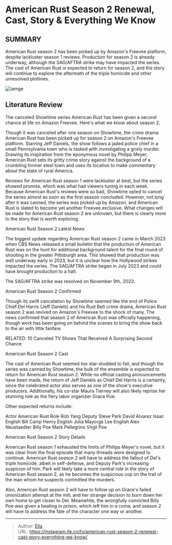 # American Rust Season 2 Renewal, Cast, Story &amp; Everything We Know


## SUMMARY 



  American Rust season 2 has been picked up by Amazon&#39;s Freevee platform, despite lackluster season 1 reviews.   Production for season 2 is already underway, although the SAG/AFTRA strike may have impacted the series.   The cast of American Rust is expected to return for season 2, and the story will continue to explore the aftermath of the triple homicide and other unresolved plotlines.  

![iamge](https://static1.srcdn.com/wordpress/wp-content/uploads/2023/06/american-rust-season-2.jpg)

## Literature Review
The canceled Showtime series American Rust has been given a second chance at life on Amazon Freevee. Here&#39;s what we know about season 2.




Though it was canceled after one season on Showtime, the crime drama American Rust has been picked up for season 2 on Amazon&#39;s Freevee platform. Starring Jeff Daniels, the show follows a jaded police chief in a small Pennsylvania town who is tasked with investigating a grisly murder. Drawing its inspiration from the eponymous novel by Philipp Meyer, American Rust sets its gritty crime story against the background of a crumbling former steel town and uses its location to make commentary about the state of rural America. 




Reviews for American Rust season 1 were lackluster at best, but the series showed promise, which was what had viewers tuning in each week. Because American Rust&#39;s reviews were so bad, Showtime opted to cancel the series almost as soon as the first season concluded. However, not long after it was canned, the series was picked up by Amazon, and American Rust is slated to become yet another Freevee exclusive. What changes will be made for American Rust season 2 are unknown, but there is clearly more to the story that is worth exploring.


 American Rust Season 2 Latest News 
          

The biggest update regarding American Rust season 2 came in March 2023 when CBS News released a small bulletin that the production of American Rust was on the hunt for additional background talent for the final round of shooting in the greater Pittsburgh area. This showed that production was well underway early in 2023, but it is unclear how the Hollywood strikes impacted the series. The SAG/AFTRA strike began in July 2023 and could have brought production to a halt. 






The SAG/AFTRA strike was resolved on November 9th, 2023. 






 American Rust Season 2 Confirmed 
          

Though its swift cancelation by Showtime seemed like the end of Police Chief Del Harris (Jeff Daniels) and his Rust Belt crime drama, American Rust season 2 was revived on Amazon&#39;s Freevee to the shock of many. The news confirmed that season 2 of American Rust was officially happening, though work has been going on behind the scenes to bring the show back to the air with little fanfare. 

RELATED: 10 Canceled TV Shows That Received A Surprising Second Chance



 American Rust Season 2 Cast 
          




The cast of American Rust seemed too star-studded to fail, and though the series was canned by Showtime, the bulk of the ensemble is expected to return for American Rust season 2. While no official casting announcements have been made, the return of Jeff Daniels as Chief Del Harris is a certainty, since the celebrated actor also serves as one of the show&#39;s executive producers. Additionally, his co-star Maura Tierney will also likely reprise her stunning role as the fiery labor organizer Grace Poe. 

Other expected returns include: 

 Actor  American Rust Role   Rob Yang  Deputy Steve Park   David Alvarez  Isaac English   Bill Camp  Henry English   Julia Mayorga  Lee English   Alex Neustaedter  Billy Poe   Mark Pellegrino  Virgil Poe   








 American Rust Season 2 Story Details 
          

American Rust season 1 exhausted the limits of Philipp Meyer&#39;s novel, but it was clear from the final episode that many threads were designed to continue. American Rust season 2 will have to address the fallout of Del&#39;s triple homicide, albeit in self-defense, and Deputy Park&#39;s increasing suspicion of him. Park will likely take a more central role in the story of American Rust season 2, as he becomes the suspicious cop on the trail of the man whom he suspects committed the murders.

Also, American Rust season 2 will have to follow up on Grace&#39;s failed unionization attempt at the mill, and her strange decision to burn down her own home to get closer to Del. Meanwhile, the wrongfully convicted Billy Poe was given a beating in prison, which left him in a coma, and season 2 will have to address the fate of the character one way or another. 






---

> Author: [Ella](https://instagram.hk.cn/)  
> URL: https://instagram.hk.cn/tv/american-rust-season-2-renewal-cast-story-everything-we-know/  

